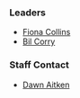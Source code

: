 ### Leaders
* [Fiona Collins](mailto://fiona.collins@owasp.org)
* [Bil Corry](mailto://bil.corry@owasp.org)

### Staff Contact
* [Dawn Aitken](mailto://dawn.aitken@owasp.com)


